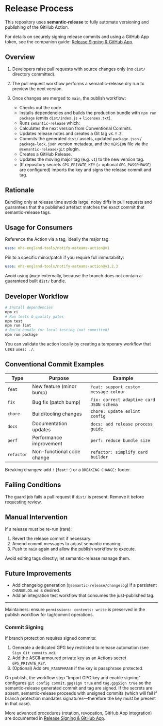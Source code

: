 # Release Process

This repository uses **semantic-release** to fully automate versioning and publishing of the GitHub Action.

For details on securely signing release commits and using a GitHub App token, see the companion guide: [Release Signing & GitHub App](./Release_Signing_and_GitHub_App.md).

## Overview

1. Developers raise pull requests with source changes only (no `dist/` directory committed).
2. The pull request workflow performs a semantic-release dry run to preview the next version.
3. Once changes are merged to `main`, the publish workflow:

   - Checks out the code.
   - Installs dependencies and builds the production bundle with `npm run package` (emits `dist/index.js` + `licenses.txt`).
   - Runs `semantic-release` which:
    - Calculates the next version from Conventional Commits.
    - Updates release notes and creates a Git tag `vX.Y.Z`.
    - Commits the generated `dist/` assets, updated `package.json` / `package-lock.json` version metadata, and the `VERSION` file via the `@semantic-release/git` plugin.
    - Creates a GitHub Release.
    - Updates the moving major tag (e.g. `v1`) to the new version tag.
    - (If repository secrets `GPG_PRIVATE_KEY` (+ optional `GPG_PASSPHRASE`) are configured) imports the key and signs the release commit and tag.

## Rationale

Bundling only at release time avoids large, noisy diffs in pull requests and guarantees that the published artefact matches the exact commit that semantic-release tags.

## Usage for Consumers

Reference the Action via a tag, ideally the major tag:

```yaml
uses: nhs-england-tools/notify-msteams-action@v1
```

Pin to a specific minor/patch if you require full immutability:

```yaml
uses: nhs-england-tools/notify-msteams-action@v1.2.3
```

Avoid using `@main` externally, because the branch does not contain a guaranteed built `dist/` bundle.

## Developer Workflow

```bash
# Install dependencies
npm ci
# Run tests & quality gates
npm test
npm run lint
# Build bundle for local testing (not committed)
npm run package
```

You can validate the action locally by creating a temporary workflow that uses `uses: ./`.

## Conventional Commit Examples

| Type  | Purpose                                | Example                                        |
|-------|-----------------------------------------|------------------------------------------------|
| `feat`  | New feature (minor bump)                | `feat: support custom message colour`          |
| `fix`   | Bug fix (patch bump)                    | `fix: correct adaptive card JSON schema`       |
| `chore` | Build/tooling changes                   | `chore: update eslint config`                  |
| `docs`  | Documentation updates                   | `docs: add release process guide`              |
| `perf`  | Performance improvement                 | `perf: reduce bundle size`                     |
| `refactor` | Non-functional code change           | `refactor: simplify card builder`              |

Breaking changes: add `!` (`feat!:`) or a `BREAKING CHANGE:` footer.

## Failing Conditions

The guard job fails a pull request if `dist/` is present. Remove it before requesting review.

## Manual Intervention

If a release must be re-run (rare):

1. Revert the release commit if necessary.
2. Amend commit messages to adjust semantic meaning.
3. Push to `main` again and allow the publish workflow to execute.

Avoid editing tags directly; let semantic-release manage them.

## Future Improvements

- Add changelog generation (`@semantic-release/changelog`) if a persistent `CHANGELOG.md` is desired.
- Add an integration test workflow that consumes the just-published tag.

---
Maintainers: ensure `permissions: contents: write` is preserved in the publish workflow for tag/commit operations.

### Commit Signing

If branch protection requires signed commits:

1. Generate a dedicated GPG key restricted to release automation (see `Sign_Git_commits.md`).
2. Add the ASCII‑armoured private key as an Actions secret `GPG_PRIVATE_KEY`.
3. (Optional) Add `GPG_PASSPHRASE` if the key is passphrase protected.

On publish, the workflow step "Import GPG key and enable signing" configures `git config commit.gpgsign true` and `tag.gpgSign true` so the semantic-release generated commit and tag are signed. If the secrets are absent, semantic-release proceeds with unsigned commits (which will fail if branch protection mandates signatures—therefore the key must be present in that case).

More advanced procedures (rotation, revocation, GitHub App integration) are documented in [Release Signing & GitHub App](./Release_Signing_and_GitHub_App.md).

